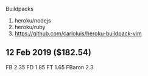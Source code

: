 Buildpacks

1. heroku/nodejs
2. heroku/ruby
3. https://github.com/carloluis/heroku-buildpack-vim

12 Feb 2019 ($182.54)
-----------
FB 2.35
FD 1.85
FT 1.65
FBaron 2.3

